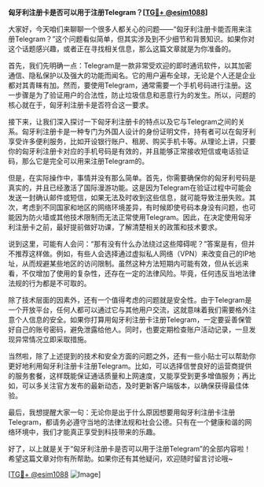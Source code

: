 **匈牙利注册卡是否可以用于注册Telegram？[[TG💪+ @esim1088](https://t.me/s/esim1088)]**

大家好，今天咱们来聊聊一个很多人都关心的问题——“匈牙利注册卡能否用来注册Telegram？”这个问题看似简单，但其实涉及到不少细节和背景知识。如果你对这个话题感兴趣，或者正在寻找相关信息，那么这篇文章就是为你准备的。

首先，我们先明确一点：Telegram是一款非常受欢迎的即时通讯软件，以其加密通信、隐私保护以及强大的功能而闻名。它的用户遍布全球，无论是个人还是企业都对其青睐有加。然而，要使用Telegram，通常需要一个手机号码进行注册。这一步骤是为了验证用户的合法性，防止垃圾信息和恶意行为的发生。所以，问题的核心就在于，匈牙利注册卡是否符合这一要求。

接下来，让我们深入探讨一下匈牙利注册卡的特点以及它与Telegram之间的关系。匈牙利注册卡是一种专门为外国人设计的身份证明文件，持有者可以在匈牙利享受许多便利服务，比如开设银行账户、租房、购买手机卡等。从理论上讲，只要你的匈牙利注册卡对应的手机号码是有效的，并且能够正常接收短信或电话验证码，那么它是完全可以用来注册Telegram的。

但是，在实际操作中，事情并没有那么简单。首先，你需要确保你的匈牙利号码是真实的，并且已经激活了国际漫游功能。这是因为Telegram在验证过程中可能会发送一封确认邮件或短信，如果无法及时收到这些信息，就可能导致注册失败。其次，考虑到不同国家和地区的网络环境差异，有时候即使号码本身没有问题，也可能因为防火墙或其他技术限制而无法正常使用Telegram。因此，在决定使用匈牙利注册卡之前，最好提前做好功课，了解清楚相关的政策和技术要求。

说到这里，可能有人会问：“那有没有什么办法绕过这些障碍呢？”答案是有，但并不推荐这样做。例如，有些人会选择通过虚拟私人网络（VPN）来改变自己的IP地址，从而规避某些地区的访问限制。虽然这种方法短期内可能有效，但从长远来看，不仅增加了使用的复杂性，还存在一定的法律风险。毕竟，任何违反当地法律法规的行为都是不可取的。

除了技术层面的因素外，还有一个值得考虑的问题就是安全性。由于Telegram是一个开放平台，任何人都可以通过它与其他用户交流，这就意味着我们需要格外注意个人信息的安全。如果你打算用匈牙利注册卡注册Telegram，一定要妥善保管好自己的账号密码，避免泄露给他人。同时，也要定期检查账户活动记录，一旦发现异常情况立即采取措施。

当然啦，除了上述提到的技术和安全方面的问题之外，还有一些小贴士可以帮助你更好地利用匈牙利注册卡注册Telegram。比如，可以选择信誉良好的运营商提供的服务套餐，这样既能保证通话质量和上网速度，又能享受到更多增值服务；再比如，可以多关注官方发布的最新动态，及时更新客户端版本，以确保获得最佳体验。

最后，我想提醒大家一句：无论你是出于什么原因想要用匈牙利注册卡注册Telegram，都请务必遵守当地的法律法规和社会公德。只有在一个健康和谐的网络环境中，我们才能真正享受到科技带来的乐趣。

好了，以上就是关于“匈牙利注册卡是否可以用于注册Telegram”的全部内容啦！希望这篇文章对你有所帮助。如果你还有其他疑问，欢迎随时留言讨论哦~ 

[[TG💪+ @esim1088](https://t.me/s/esim1088) ![Image](https://i.postimg.cc/4NQfJmqS/Snipaste-2025-05-13-00-14-12.png)]